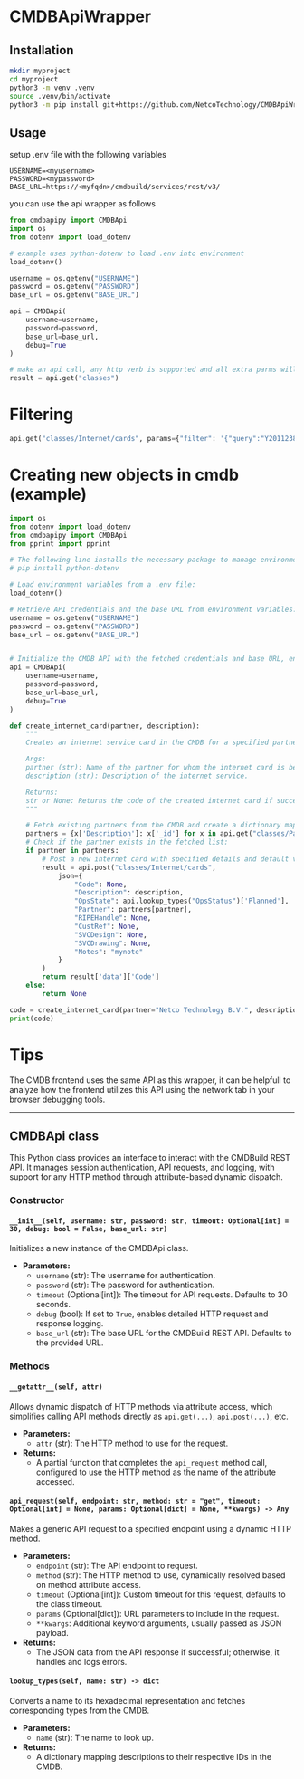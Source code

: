 # CMDBApiWrapper

## Installation

```bash
mkdir myproject
cd myproject
python3 -m venv .venv
source .venv/bin/activate
python3 -m pip install git+https://github.com/NetcoTechnology/CMDBApiWrapper python-dotenv
```

## Usage
setup .env file with the following variables
```
USERNAME=<myusername>
PASSWORD=<mypassword>
BASE_URL=https://<myfqdn>/cmdbuild/services/rest/v3/  
```
  
you can use the api wrapper as follows  
```python
from cmdbapipy import CMDBApi
import os
from dotenv import load_dotenv

# example uses python-dotenv to load .env into environment
load_dotenv()

username = os.getenv("USERNAME")
password = os.getenv("PASSWORD")
base_url = os.getenv("BASE_URL")

api = CMDBApi(
    username=username,
    password=password,
    base_url=base_url,
    debug=True
)

# make an api call, any http verb is supported and all extra parms will be submitted as json data
result = api.get("classes")
```

# Filtering
```python
api.get("classes/Internet/cards", params={"filter": '{"query":"Y2011238244"}'})
```

# Creating new objects in cmdb (example)
```python
import os
from dotenv import load_dotenv
from cmdbapipy import CMDBApi
from pprint import pprint

# The following line installs the necessary package to manage environment variables:
# pip install python-dotenv

# Load environment variables from a .env file:
load_dotenv()

# Retrieve API credentials and the base URL from environment variables:
username = os.getenv("USERNAME")
password = os.getenv("PASSWORD")
base_url = os.getenv("BASE_URL")


# Initialize the CMDB API with the fetched credentials and base URL, enabling debug mode for verbose output:
api = CMDBApi(
    username=username,
    password=password,
    base_url=base_url,
    debug=True
)

def create_internet_card(partner, description):
    """
    Creates an internet service card in the CMDB for a specified partner with a given description.

    Args:
    partner (str): Name of the partner for whom the internet card is being created.
    description (str): Description of the internet service.

    Returns:
    str or None: Returns the code of the created internet card if successful, None otherwise.
    """

    # Fetch existing partners from the CMDB and create a dictionary mapping descriptions to IDs:
    partners = {x['Description']: x['_id'] for x in api.get("classes/Partner/cards")['data']}
    # Check if the partner exists in the fetched list:
    if partner in partners:
        # Post a new internet card with specified details and default values:
        result = api.post("classes/Internet/cards",
	        json={
	            "Code": None,
	            "Description": description,
	            "OpsState": api.lookup_types("OpsStatus")['Planned'],
	            "Partner": partners[partner],
	            "RIPEHandle": None,
	            "CustRef": None,
	            "SVCDesign": None,
	            "SVCDrawing": None,
	            "Notes": "mynote"
	        } 
        )
        return result['data']['Code']
    else:
        return None

code = create_internet_card(partner="Netco Technology B.V.", description="jelletest6")
print(code)
```

# Tips
The CMDB frontend uses the same API as this wrapper, it can be helpfull to analyze how the frontend utilizes this API using the network tab in your browser debugging tools. 

---

## CMDBApi class

This Python class provides an interface to interact with the CMDBuild REST API. It manages session authentication, API requests, and logging, with support for any HTTP method through attribute-based dynamic dispatch.

### Constructor

#### `__init__(self, username: str, password: str, timeout: Optional[int] = 30, debug: bool = False, base_url: str)`

Initializes a new instance of the CMDBApi class.

- **Parameters:**
  - `username` (str): The username for authentication.
  - `password` (str): The password for authentication.
  - `timeout` (Optional[int]): The timeout for API requests. Defaults to 30 seconds.
  - `debug` (bool): If set to `True`, enables detailed HTTP request and response logging.
  - `base_url` (str): The base URL for the CMDBuild REST API. Defaults to the provided URL.

### Methods

#### `__getattr__(self, attr)`

Allows dynamic dispatch of HTTP methods via attribute access, which simplifies calling API methods directly as `api.get(...)`, `api.post(...)`, etc.

- **Parameters:**
  - `attr` (str): The HTTP method to use for the request.
- **Returns:**
  - A partial function that completes the `api_request` method call, configured to use the HTTP method as the name of the attribute accessed.

#### `api_request(self, endpoint: str, method: str = "get", timeout: Optional[int] = None, params: Optional[dict] = None, **kwargs) -> Any`

Makes a generic API request to a specified endpoint using a dynamic HTTP method.

- **Parameters:**
  - `endpoint` (str): The API endpoint to request.
  - `method` (str): The HTTP method to use, dynamically resolved based on method attribute access.
  - `timeout` (Optional[int]): Custom timeout for this request, defaults to the class timeout.
  - `params` (Optional[dict]): URL parameters to include in the request.
  - `**kwargs`: Additional keyword arguments, usually passed as JSON payload.
- **Returns:**
  - The JSON data from the API response if successful; otherwise, it handles and logs errors.

#### `lookup_types(self, name: str) -> dict`

Converts a name to its hexadecimal representation and fetches corresponding types from the CMDB.

- **Parameters:**
  - `name` (str): The name to look up.
- **Returns:**
  - A dictionary mapping descriptions to their respective IDs in the CMDB.



